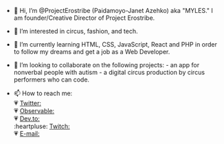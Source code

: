 - 👋 Hi, I’m @ProjectErostribe (Paidamoyo-Janet Azehko) aka "MYLES." I am founder/Creative Director of Project Erostribe.
- 👀 I’m interested in circus, fashion, and tech.
- 🌱 I’m currently learning HTML, CSS, JavaScript, React and PHP in order to follow my dreams and get a job as a Web Developer.
- 💞️ I’m looking to collaborate on the following projects:
      - an app for nonverbal people with autism
      - a digital circus production by circus performers who can code.


- 📫 How to reach me: <br>
  :heartpulse: [Twitter:](www.twitter.com/advocatemyles) <br>
  :heartpulse: [Observable:](https://www.observablehq.com/@projecterostribe) <br>
  :heartpulse: [Dev.to:](https://dev.to/projecterostribe) <br>
  :heartpluse: [Twitch:](https://www.twitch.tv/projecterostribe)<br>
  :heartpulse: [E-mail:](info@projecterostribe.com)

<!---
ProjectErostribe/ProjectErostribe is a ✨ special ✨ repository because its `README.md` (this file) appears on your GitHub profile.
You can click the Preview link to take a look at your changes.
--->
